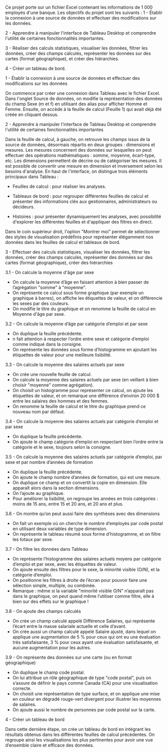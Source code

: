 Ce projet porte sur un fichier Excel contenant les informations de 1 000 employés d'une banque.
Les objectifs du projet sont les suivants :
1 - Établir la connexion à une source de données et effectuer des modifications sur les données.

2 - Apprendre à manipuler l'interface de Tableau Desktop et comprendre l'utilité de certaines fonctionnalités importantes.

3 - Réaliser des calculs statistiques, visualiser les données, filtrer les données, créer des champs calculés, représenter les données sur des cartes (format géographique), et créer des hiérarchies.

4 - Créer un tableau de bord.



1 - Établir la connexion à une source de données et effectuer des modifications sur les données

On commence par créer une connexion dans Tableau avec le fichier Excel.
Dans l'onglet Source de données, on modifie la représentation des données du champ Sexe (m et f) en utilisant des alias pour afficher Homme et Femme.
Ensuite, on accède à la feuille de calcul (Feuille 1) qui avait déjà été créée en cliquant dessus.


2 - Apprendre à manipuler l'interface de Tableau Desktop et comprendre l'utilité de certaines fonctionnalités importantes

Dans la feuille de calcul, à gauche, on retrouve les champs issus de la source de données, désormais répartis en deux groupes : dimensions et mesures.
Les mesures concernent des données sur lesquelles on peut effectuer des opérations mathématiques : somme, moyenne, écart-type, etc.
Les dimensions permettent de décrire ou de catégoriser les mesures.
Il est possible de convertir une mesure en dimension et inversement selon les besoins d'analyse.
En haut de l'interface, on distingue trois éléments principaux dans Tableau :

- Feuilles de calcul : pour réaliser les analyses.

- Tableaux de bord : pour regrouper différentes feuilles de calcul et présenter des informations clés aux gestionnaires, administrateurs ou décideurs.

- Histoires : pour présenter dynamiquement les analyses, avec possibilité d'explorer les différentes feuilles et d'appliquer des filtres en direct.

Dans le coin supérieur droit, l'option "Montrer moi" permet de sélectionner des styles de visualisation prédéfinis pour représenter élégamment nos données dans les feuilles de calcul et tableaux de bord.

3 - Effectuer des calculs statistiques, visualiser les données, filtrer les données, créer des champs calculés, représenter des données sur des cartes (format géographique), créer des hiérarchies

3.1 - On calcule la moyenne d'âge par sexe

- On calcule la moyenne d’âge en faisant attention à bien passer de l’agrégation "somme" à "moyenne".
- On représente ce calcul sous forme graphique (par exemple un graphique à barres), on affiche les étiquettes de valeur, et on différencie les sexes par des couleurs.
- On modifie le titre du graphique et on renomme la feuille de calcul en Moyenne d'âge par sexe.

3.2 - On calcule la moyenne d’âge par catégorie d’emploi et par sexe

- On duplique la feuille précédente.
- n fait attention à respecter l’ordre entre sexe et catégorie d’emploi comme indiqué dans la consigne.
- On représente les données sous forme d’histogramme en ajoutant les étiquettes de valeur pour une meilleure lisibilité.

3.3 - On calcule la moyenne des salaires actuels par sexe
- On crée une nouvelle feuille de calcul.
- On calcule la moyenne des salaires actuels par sexe (en veillant à bien choisir "moyenne" comme agrégation).
- On choisit un histogramme pour représenter ce calcul, on ajoute les étiquettes de valeur, et on remarque une différence d’environ 20 000 $ entre les salaires des hommes et des femmes.
- On renomme la feuille de calcul et le titre du graphique prend ce nouveau nom par défaut.

3.4 - On calcule la moyenne des salaires actuels par catégorie d’emploi et par sexe

- On duplique la feuille précédente.
- On ajoute le champ catégorie d’emploi en respectant bien l’ordre entre la catégorie et le sexe, toujours selon la consigne.

3.5 - On calcule la moyenne des salaires actuels par catégorie d’emploi, par sexe et par nombre d’années de formation

- On duplique la feuille précédente.
- On ajoute le champ nombre d’années de formation, qui est une mesure.
- On duplique ce champ et on convertit la copie en dimension. Elle apparaît alors dans la section dimensions.
- On l’ajoute au graphique.
- Pour améliorer la lisibilité, on regroupe les années en trois catégories : moins de 15 ans, entre 15 et 20 ans, et 20 ans et plus.

3.6 - On montre qu’on peut aussi faire des synthèses avec des dimensions

- On fait un exemple où on cherche le nombre d’employés par code postal en utilisant deux variables de type dimension.
- On représente le tableau résumé sous forme d’histogramme, et on filtre les totaux par sexe.

3.7 - On filtre les données dans Tableau

- On représente l’histogramme des salaires actuels moyens par catégorie d’emploi et par sexe, avec les étiquettes de valeur.
- On ajoute ensuite des filtres pour le sexe, la minorité visible (O/N), et la catégorie d’emploi.
- On positionne les filtres à droite de l’écran pour pouvoir faire une sélection simple, multiple, ou combinée.
- Remarque : même si la variable "minorité visible O/N" n’apparaît pas dans le graphique, on peut quand même l’utiliser comme filtre, elle à bien sur des effets sur le graphique !

3.8 - On ajoute des champs calculés

- On crée un champ calculé appelé Différence Salaires, qui représente l’écart entre la masse salariale actuelle et celle d’avant.
- On crée aussi un champ calculé appelé Salaire ajusté, dans lequel on applique une augmentation de 5 % pour ceux qui ont eu une évaluation très satisfaisante, 3 % pour ceux ayant une évaluation satisfaisante, et aucune augmentation pour les autres.

3.9 - On représente des données sur une carte (ou en format géographique)

- On duplique le champ code postal.
- On lui attribue un rôle géographique de type "code postal", puis on s’assure de définir le pays comme Canada (CA) pour une visualisation correcte.
- On choisit une représentation de type surface, et on applique une mise en couleur en dégradé rouge-vert divergent pour illustrer les moyennes de salaires.
- On ajoute aussi le nombre de personnes par code postal sur la carte.

4 - Créer un tableau de bord

Dans cette dernière étape, on crée un tableau de bord en intégrant les résultats obtenus dans les différentes feuilles de calcul précédentes. On regroupe ainsi les visualisations les plus pertinentes pour avoir une vue d’ensemble claire et efficace des données.
